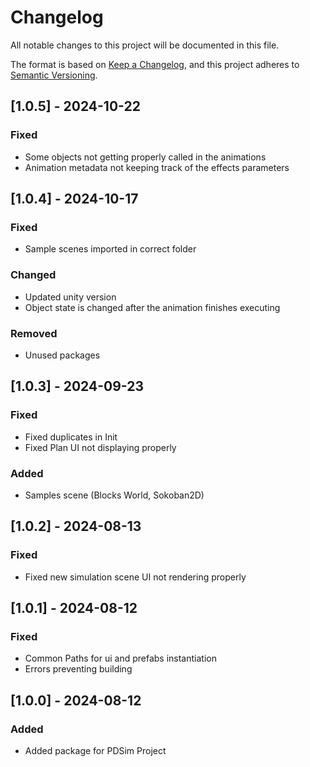 # Changelog

All notable changes to this project will be documented in this file.

The format is based on [Keep a Changelog](https://keepachangelog.com/en/1.1.0/),
and this project adheres to [Semantic Versioning](https://semver.org/spec/v2.0.0.html).


## [1.0.5] - 2024-10-22

### Fixed
- Some objects not getting properly called in the animations
- Animation metadata not keeping track of the effects parameters

## [1.0.4] - 2024-10-17

### Fixed
- Sample scenes imported in correct folder

### Changed
- Updated unity version
- Object state is changed after the animation finishes executing

### Removed
- Unused packages

## [1.0.3] - 2024-09-23

### Fixed
- Fixed duplicates in Init
- Fixed Plan UI not displaying properly

### Added
- Samples scene (Blocks World, Sokoban2D)

## [1.0.2] - 2024-08-13

### Fixed
- Fixed new simulation scene UI not rendering properly

## [1.0.1] - 2024-08-12

### Fixed
- Common Paths for ui and prefabs instantiation
- Errors preventing building


## [1.0.0] - 2024-08-12

### Added

- Added package for PDSim Project